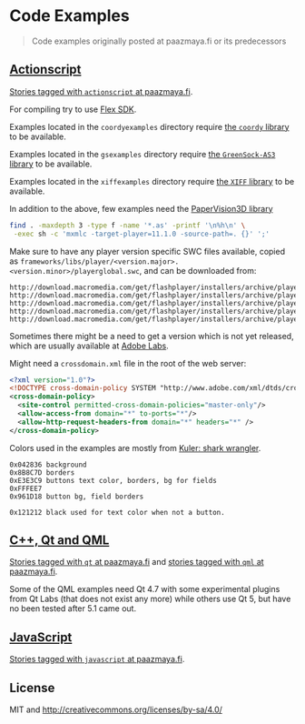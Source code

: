 # Code Examples

> Code examples originally posted at paazmaya.fi or its predecessors


## [Actionscript](./actionscript/)

[Stories tagged with `actionscript` at paazmaya.fi](http://paazmaya.fi/tag-actionscript).

For compiling try to use [Flex SDK](http://flex.apache.org/).

Examples located in the `coordyexamples` directory require
[the `coordy` library](https://github.com/somerandomdude/coordy) to be available.

Examples located in the `gsexamples` directory require
[the `GreenSock-AS3` library](https://github.com/greensock/GreenSock-AS3) to be available.

Examples located in the `xiffexamples` directory require
[the `XIFF` library](https://github.com/igniterealtime/XIFF) to be available.

In addition to the above, few examples need the [PaperVision3D library](https://code.google.com/p/papervision3d/)

```sh
find . -maxdepth 3 -type f -name '*.as' -printf '\n%h\n' \
 -exec sh -c 'mxmlc -target-player=11.1.0 -source-path=. {}' ';'
```

Make sure to have any player version specific SWC files available, copied as
`frameworks/libs/player/<version.major>.<version.minor>/playerglobal.swc`, and
can be downloaded from:

```
http://download.macromedia.com/get/flashplayer/installers/archive/playerglobal/playerglobal10_2.swc
http://download.macromedia.com/get/flashplayer/installers/archive/playerglobal/playerglobal10_3.swc
http://download.macromedia.com/get/flashplayer/installers/archive/playerglobal/playerglobal11_1.swc
http://download.macromedia.com/get/flashplayer/installers/archive/playerglobal/playerglobal12_0.swc
http://download.macromedia.com/get/flashplayer/installers/archive/playerglobal/playerglobal13_0.swc
```

Sometimes there might be a need to get a version which is not yet released, which
are usually available at
[Adobe Labs](http://labs.adobe.com/technologies/flashruntimes/flashplayer/).

Might need a `crossdomain.xml` file in the root of the web server:

```xml
<?xml version="1.0"?>
<!DOCTYPE cross-domain-policy SYSTEM "http://www.adobe.com/xml/dtds/cross-domain-policy.dtd">
<cross-domain-policy>
  <site-control permitted-cross-domain-policies="master-only"/>
  <allow-access-from domain="*" to-ports="*"/>
  <allow-http-request-headers-from domain="*" headers="*" />
</cross-domain-policy>
```

Colors used in the examples are mostly from [Kuler: shark wrangler](https://color.adobe.com/shark-wrangler-color-theme-425255/).

```
0x042836 background
0x8B8C7D borders
0xE3E3C9 buttons text color, borders, bg for fields
0xFFFEE7
0x961D18 button bg, field borders

0x121212 black used for text color when not a button.
```


## [C++, Qt and QML](./cpp-qt-qml/)

[Stories tagged with `qt` at paazmaya.fi](http://paazmaya.fi/tag-qt) and
[stories tagged with `qml` at paazmaya.fi](http://paazmaya.fi/tag-qml).

Some of the QML examples need Qt 4.7 with some experimental plugins from Qt Labs (that does not
exist any more) while others use Qt 5, but have no been tested after 5.1 came out.

## [JavaScript](./javascript/)

[Stories tagged with `javascript` at paazmaya.fi](http://paazmaya.fi/tag-javascript).

## License

MIT and http://creativecommons.org/licenses/by-sa/4.0/
